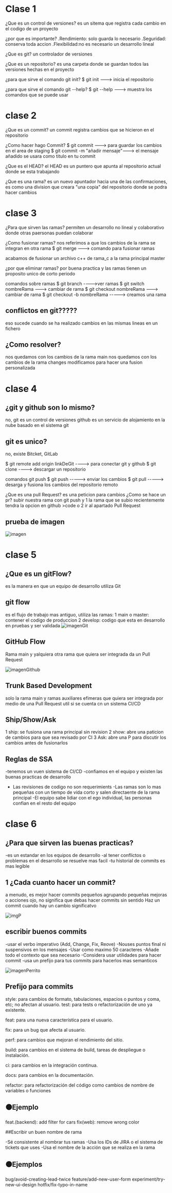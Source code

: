 # Clase 1

¿Que es un control de versiones?
es un sitema que registra cada cambio en el codigo de un proyecto

¿por que es importante?
.Rendimiento: solo guarda lo necesario
.Seguridad: conserva toda accion
.Flexibilidad:no es necesario un desarrollo lineal

¿Que es git?
un controlador de versiones

¿Que es un repositorio?
es una carpeta donde se guardan todos las versiones hechas en el proyecto 

¿para que sirve el comando git init?
$ git init ---> inicia el repositorio

¿para que sirve el comando git --help?
$ git --help ---> muestra los comandos que se puede usar


# clase 2

¿Que es un commit?
un commit registra cambios que se hicieron en el repositorio

¿Como hacer hago Commit?
$ git commit ---> para guardar los cambios en el area de staging
$ git commit -m "añadir mensaje"---> el mensaje añadido se usara como titulo en tu commit

¿Que es el HEAD?
el HEAD es un puntero que apunta al repositorio actual donde se esta trabajando

¿Que es una rama?
es un nuevo apuntador hacia una de las confirmaciones, 
es como una division que creara "una copia" del repositorio donde se podra hacer cambios

# clase 3
¿Para que sirven las ramas?
permiten un desarrollo no lineal y colaborativo donde otras paersonas puedan colaborar


¿Como fusionar ramas?
nos referimos a que los cambios de la rama se integran en otra rama 
$ git merge ---> comando para fusionar ramas

acabamos de fusionar un archivo c++ de rama_c a la rama principal master

¿por que eliminar ramas?
por buena practica y las ramas tienen un proposito unico de corto periodo

comandos sobre ramas
$ git branch ---->ver ramas
$ git switch nombreRama ---> cambiar de rama
$ git checkout nombreRama ---> cambiar de rama
$ git checkout -b nombreRama -----> creamos una rama

## conflictos en git?????
eso sucede cuando se ha realizado cambios en las mismas lineas en un fichero
## ¿Como resolver?
nos quedamos con los cambios de la rama main
nos quedamos con los cambios de la rama changes
modificamos para hacer una fusion personalizada

# clase 4
## ¿git y github son lo mismo?
no, git es un control de versiones 
github es un servicio de alojamiento en la nube basado en el sistema git

## git es unico?
no, existe Bitcket, GitLab

$ git remote add origin linkDeGit ----> para conectar git y github
$ git clone <url>  ----> descargar un repositorio

comandos git push 
$ git push -----> enviar los cambios
$ git pull -----> desarga y fusiona los cambios del repositorio remoto

¿Que es una pull Request?
es una peticion para cambios 
¿Como se hace un pr?
subir nuestra rama con git push y
1 la rama que se subio recientemente tendra la opcion en github >code
o
2 ir al apartado Pull Request
## prueba de imagen
![imagen](img/desastre9.jpg)

# clase 5
## ¿Que es un gitFlow?
es la manera en que un equipo de desarrollo utiliza Git

## git flow
es el flujo de trabajo mas antiguo, utiliza las ramas:
1 main o master: contener el codigo de produccion
2 develop: codigo que esta en desarrollo en pruebas y ser validada
![imagenGit](img/images.png)

## GitHub Flow
Rama main y yalquiera otra rama que quiera ser integrada da un Pull Request

![imagenGithub](img/gibhub.png)

## Trunk Based Development
solo la rama main y ramas auxiliares efimeras que quiera ser integrada por medio de una Pull Request
util si se cuenta cn un sistema CI/CD

## Ship/Show/Ask
1 ship: se fusiona una rama principal sin revision
2 show: abre una paticion de cambios para que sea revisado por CI
3 Ask: abre una P para discutir los cambios antes de fusionarlos
## Reglas de SSA
-tenemos un vuen sistema de CI/CD
-confiamos en el equipo y existen las buenas practicas de desarrollo
- Las revisiones de codigo no son requerimients
-Las ramas son lo mas pequeñas con un tiempo de vida corto y salen directaente de la rama principal
-El equipo sabe lidiar con el ego individual, las personas confian en el resto del equipo


# clase 6

## ¿Para que sirven las buenas practicas?
-es un estandar en los equipos de desarrollo
-al tener conflictos o problemas en el desarrollo se resuelve mas facil
-tu historial de commits es mas legible

## 1 ¿Cada cuanto hacer un commit?
a menudo, es mejor hacer commits pequeños agrupando pequeñas mejoras o acciones 
ojo, no significa que debas hacer commits sin sentido
Haz un commit cuando hay un cambio significatvo

![imgP](img/imagesGit.png)

## escribir buenos commits
-usar el verbo imperativo (Add, Change, Fix, Reove)
-Nouses puntos final ni suspensivos en los mensajes
-Usar como maximo 50 caracteres
-Añade todo el contexto que sea necesario
-Considera usar utilidades para hacer commit
-usa un prefijo para tus commits para hacerlos mas semanticos

![imagenPerrito](img/PerreteGit.png)

## Prefijo para commits

style: para cambios de formato, tabulaciones, espacios o puntos y coma, etc; no afectan al usuario.
test: para tests o refactorización de uno ya existente.

feat: para una nueva característica para el usuario.

fix: para un bug que afecta al usuario.

perf: para cambios que mejoran el rendimiento del sitio.

build: para cambios en el sistema de build, tareas de despliegue o instalación.

ci: para cambios en la integración continua.

docs: para cambios en la documentación.

refactor: para refactorización del código como cambios de nombre de variables o funciones

## ⚫Ejemplo
feat.(backend): add filter for cars
fix(web): remove wrong color


##Escribir un buen nombre de rama

-Sé consistente al nombrar tus ramas
-Usa los IDs de JIRA o el sistema de tickets que uses
-Usa el nombre de la acción que se realiza en la rama

## ⚫Ejemplos
bug/avoid-creating-lead-twice
feature/add-new-user-form
experiment/try-new-ui-design
hotfix/fix-typo-in-name
